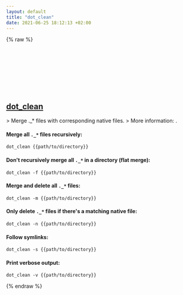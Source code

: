 ```yaml
---
layout: default
title: "dot_clean"
date: 2021-06-25 18:12:13 +02:00
---
```

{% raw %}
<h2 id="dot_clean">
  <a href="/en/osx/dot_clean.html">dot_clean</a> <a href="#dot_clean"><svg class="icon">
    <use href="/assets/images/unicode_sprite.svg#link" />
  </svg></a>
</h2>
> Merge ._* files with corresponding native files.
> More information: <https://ss64.com/osx/dot_clean.html>.

#### Merge all `._*` files recursively:
```shell
dot_clean {{path/to/directory}}
```
#### Don't recursively merge all `._*` in a directory (flat merge):
```shell
dot_clean -f {{path/to/directory}}
```
#### Merge and delete all `._*` files:
```shell
dot_clean -m {{path/to/directory}}
```
#### Only delete `._*` files if there's a matching native file:
```shell
dot_clean -n {{path/to/directory}}
```
#### Follow symlinks:
```shell
dot_clean -s {{path/to/directory}}
```
#### Print verbose output:
```shell
dot_clean -v {{path/to/directory}}
```
{% endraw %}